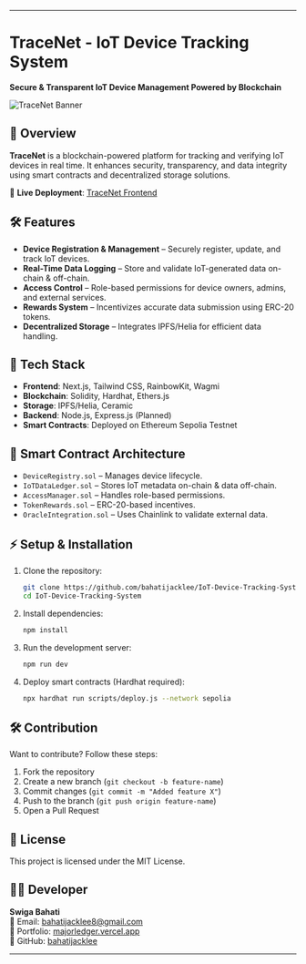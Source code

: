 
---

# **TraceNet - IoT Device Tracking System**  
**Secure & Transparent IoT Device Management Powered by Blockchain**  

![TraceNet Banner](your_banner_image_link_here)  

## 🚀 Overview  
**TraceNet** is a blockchain-powered platform for tracking and verifying IoT devices in real time. It enhances security, transparency, and data integrity using smart contracts and decentralized storage solutions.  

🔗 **Live Deployment**: [TraceNet Frontend](https://io-t-chain-app.vercel.app/)  

## 🛠 Features  
- **Device Registration & Management** – Securely register, update, and track IoT devices.  
- **Real-Time Data Logging** – Store and validate IoT-generated data on-chain & off-chain.  
- **Access Control** – Role-based permissions for device owners, admins, and external services.  
- **Rewards System** – Incentivizes accurate data submission using ERC-20 tokens.  
- **Decentralized Storage** – Integrates IPFS/Helia for efficient data handling.  

## 🔗 Tech Stack  
- **Frontend**: Next.js, Tailwind CSS, RainbowKit, Wagmi  
- **Blockchain**: Solidity, Hardhat, Ethers.js  
- **Storage**: IPFS/Helia, Ceramic  
- **Backend**: Node.js, Express.js (Planned)  
- **Smart Contracts**: Deployed on Ethereum Sepolia Testnet  

## 📜 Smart Contract Architecture  
- `DeviceRegistry.sol` – Manages device lifecycle.  
- `IoTDataLedger.sol` – Stores IoT metadata on-chain & data off-chain.  
- `AccessManager.sol` – Handles role-based permissions.  
- `TokenRewards.sol` – ERC-20-based incentives.  
- `OracleIntegration.sol` – Uses Chainlink to validate external data.  

## ⚡ Setup & Installation  
1. Clone the repository:  
   ```sh
   git clone https://github.com/bahatijacklee/IoT-Device-Tracking-System.git
   cd IoT-Device-Tracking-System
   ```
2. Install dependencies:  
   ```sh
   npm install
   ```
3. Run the development server:  
   ```sh
   npm run dev
   ```
4. Deploy smart contracts (Hardhat required):  
   ```sh
   npx hardhat run scripts/deploy.js --network sepolia
   ```

## 🛠 Contribution  
Want to contribute? Follow these steps:  
1. Fork the repository  
2. Create a new branch (`git checkout -b feature-name`)  
3. Commit changes (`git commit -m "Added feature X"`)  
4. Push to the branch (`git push origin feature-name`)  
5. Open a Pull Request  

## 📜 License  
This project is licensed under the MIT License.  

## 👨‍💻 Developer  
**Swiga Bahati**  
📧 Email: [bahatijacklee8@gmail.com](mailto:bahatijacklee8@gmail.com)  
🔗 Portfolio: [majorledger.vercel.app](https://majorledger.vercel.app)  
🐙 GitHub: [bahatijacklee](https://github.com/bahatijacklee)  

---
